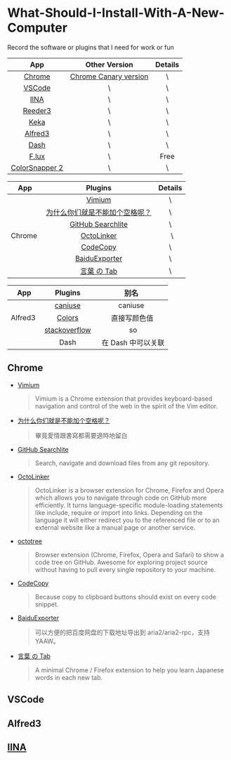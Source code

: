 # What-Should-I-Install-With-A-New-Computer
Record the software or plugins that I need for work or fun


| App  | Other Version | Details |
| :------------: |:---------------:| :-----:|
| [Chrome](https://www.google.cn/chrome/index.html)  | [Chrome Canary version](https://www.google.com/chrome/browser/canary.html) | \ |
| [VSCode](https://code.visualstudio.com/)      | \        |   \ |
| [IINA](https://github.com/lhc70000/iina)       |    \ | \ |
| [Reeder3](http://reederapp.com/mac/) | \ | \ |
| [Keka](http://www.kekaosx.com/en/) | \ | \ |
| [Alfred3](https://www.alfredapp.com/) | \ | \ |
| [Dash](https://kapeli.com/dash) | \ | \ |
| [F.lux](https://justgetflux.com/) | \ | Free |
| [ColorSnapper 2](https://colorsnapper.com/) | \ | \ |

| App | Plugins  | Details |
| :------------: |:---------------:| :-----:|
|             | [Vimium](https://github.com/philc/vimium#release-notes) | \ |
|             | [为什么你们就是不能加个空格呢？](https://github.com/vinta/pangu.js?utm_source=next.36kr.com) |   \ |
|             | [GitHub Searchlite](https://chrome.google.com/webstore/detail/github-searchlite/lohekcihaibnhdhlbohicihejbfchikj) |    \ |
| Chrome | [OctoLinker](https://octolinker.github.io/) |   \ |
|             |  [CodeCopy](https://github.com/zenorocha/codecopy)| \ |
|             | [BaiduExporter](https://github.com/acgotaku/BaiduExporter) | \ |
|             | [言葉 の Tab](https://github.com/keiww/the-tab-of-words)| \ |

| App | Plugins  | 别名 |
| :------------: |:---------------:| :-----:|
|             | [caniuse](https://github.com/willfarrell/alfred-caniuse-workflow) | caniuse |
| Alfred3 | [Colors](http://www.packal.org/workflow/colors) |  直接写颜色值 |
|             | [stackoverflow](https://github.com/zenorocha/alfred-workflows/raw/master/stack-overflow/stack-overflow.alfredworkflow) |   so |
|             | Dash |   在 Dash 中可以关联 |

## Chrome

- [Vimium](https://github.com/philc/vimium#release-notes)

  > Vimium is a Chrome extension that provides keyboard-based navigation and control of the web in the spirit of the Vim editor.
  
- [为什么你们就是不能加个空格呢？](https://github.com/vinta/pangu.js?utm_source=next.36kr.com)

  > 畢竟愛情跟書寫都需要適時地留白
  
- [GitHub Searchlite](https://chrome.google.com/webstore/detail/github-searchlite/lohekcihaibnhdhlbohicihejbfchikj)

  > Search, navigate and download files from any git repository.
  
- [OctoLinker](https://octolinker.github.io/)

  > OctoLinker is a browser extension for Chrome, Firefox and Opera which allows you to navigate through code on GitHub more efficiently.
  > It turns language-specific module-loading statements like include, require or import into links. Depending on the language it will either redirect you to the referenced file or to an external website like a manual page or another service.
  
- [octotree](https://github.com/buunguyen/octotree)
  
  > Browser extension (Chrome, Firefox, Opera and Safari) to show a code tree on GitHub. Awesome for exploring project source without having to pull every single repository to your machine.
  
- [CodeCopy](https://github.com/zenorocha/codecopy)

  > Because copy to clipboard buttons should exist on every code snippet.
  
- [BaiduExporter](https://github.com/acgotaku/BaiduExporter)

  > 可以方便的把百度网盘的下载地址导出到 aria2/aria2-rpc，支持 YAAW。
  
- [言葉 の Tab](https://github.com/keiww/the-tab-of-words)

  > A minimal Chrome / Firefox extension to help you learn Japanese words in each new tab.
  
## VSCode
  
## Alfred3
  
## [IINA](https://github.com/lhc70000/iina)
